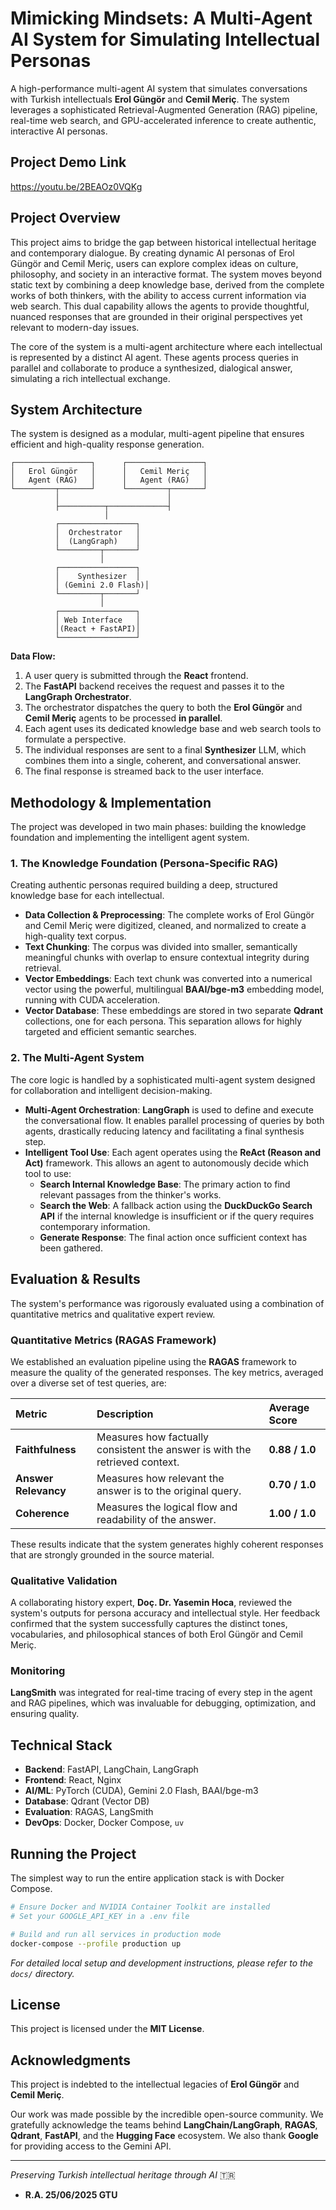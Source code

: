 # Mimicking Mindsets: A Multi-Agent AI System for Simulating Intellectual Personas

A high-performance multi-agent AI system that simulates conversations with Turkish intellectuals **Erol Güngör** and **Cemil Meriç**. The system leverages a sophisticated Retrieval-Augmented Generation (RAG) pipeline, real-time web search, and GPU-accelerated inference to create authentic, interactive AI personas.

## Project Demo Link
https://youtu.be/2BEAOz0VQKg

## Project Overview

This project aims to bridge the gap between historical intellectual heritage and contemporary dialogue. By creating dynamic AI personas of Erol Güngör and Cemil Meriç, users can explore complex ideas on culture, philosophy, and society in an interactive format. The system moves beyond static text by combining a deep knowledge base, derived from the complete works of both thinkers, with the ability to access current information via web search. This dual capability allows the agents to provide thoughtful, nuanced responses that are grounded in their original perspectives yet relevant to modern-day issues.

The core of the system is a multi-agent architecture where each intellectual is represented by a distinct AI agent. These agents process queries in parallel and collaborate to produce a synthesized, dialogical answer, simulating a rich intellectual exchange.

## System Architecture

The system is designed as a modular, multi-agent pipeline that ensures efficient and high-quality response generation.

```
┌─────────────────┐      ┌─────────────────┐
│   Erol Güngör   │      │   Cemil Meriç   │
│   Agent (RAG)   │      │   Agent (RAG)   │
└─────────┬───────┘      └─────────┬───────┘
          │                        │
          ├──────────┬─────────────┤
                     │
          ┌─────────────────┐
          │  Orchestrator   │
          │  (LangGraph)    │
          └─────────┬───────┘
                    │
          ┌─────────────────┐
          │    Synthesizer  │
          │ (Gemini 2.0 Flash)│
          └─────────┬───────┘
                    │
          ┌─────────────────┐
          │ Web Interface   │
          │(React + FastAPI)│
          └─────────────────┘
```
**Data Flow:**
1.  A user query is submitted through the **React** frontend.
2.  The **FastAPI** backend receives the request and passes it to the **LangGraph Orchestrator**.
3.  The orchestrator dispatches the query to both the **Erol Güngör** and **Cemil Meriç** agents to be processed **in parallel**.
4.  Each agent uses its dedicated knowledge base and web search tools to formulate a perspective.
5.  The individual responses are sent to a final **Synthesizer** LLM, which combines them into a single, coherent, and conversational answer.
6.  The final response is streamed back to the user interface.

## Methodology & Implementation

The project was developed in two main phases: building the knowledge foundation and implementing the intelligent agent system.

### 1. The Knowledge Foundation (Persona-Specific RAG)

Creating authentic personas required building a deep, structured knowledge base for each intellectual.

-   **Data Collection & Preprocessing**: The complete works of Erol Güngör and Cemil Meriç were digitized, cleaned, and normalized to create a high-quality text corpus.
-   **Text Chunking**: The corpus was divided into smaller, semantically meaningful chunks with overlap to ensure contextual integrity during retrieval.
-   **Vector Embeddings**: Each text chunk was converted into a numerical vector using the powerful, multilingual **BAAI/bge-m3** embedding model, running with CUDA acceleration.
-   **Vector Database**: These embeddings are stored in two separate **Qdrant** collections, one for each persona. This separation allows for highly targeted and efficient semantic searches.

### 2. The Multi-Agent System

The core logic is handled by a sophisticated multi-agent system designed for collaboration and intelligent decision-making.

-   **Multi-Agent Orchestration**: **LangGraph** is used to define and execute the conversational flow. It enables parallel processing of queries by both agents, drastically reducing latency and facilitating a final synthesis step.
-   **Intelligent Tool Use**: Each agent operates using the **ReAct (Reason and Act)** framework. This allows an agent to autonomously decide which tool to use:
    -   **Search Internal Knowledge Base**: The primary action to find relevant passages from the thinker's works.
    -   **Search the Web**: A fallback action using the **DuckDuckGo Search API** if the internal knowledge is insufficient or if the query requires contemporary information.
    -   **Generate Response**: The final action once sufficient context has been gathered.

## Evaluation & Results

The system's performance was rigorously evaluated using a combination of quantitative metrics and qualitative expert review.

### Quantitative Metrics (RAGAS Framework)

We established an evaluation pipeline using the **RAGAS** framework to measure the quality of the generated responses. The key metrics, averaged over a diverse set of test queries, are:

| Metric | Description | Average Score |
| :--- | :--- | :--- |
| **Faithfulness** | Measures how factually consistent the answer is with the retrieved context. | **0.88 / 1.0** |
| **Answer Relevancy** | Measures how relevant the answer is to the original query. | **0.70 / 1.0** |
| **Coherence** | Measures the logical flow and readability of the answer. | **1.00 / 1.0** |

These results indicate that the system generates highly coherent responses that are strongly grounded in the source material.

### Qualitative Validation

A collaborating history expert, **Doç. Dr. Yasemin Hoca**, reviewed the system's outputs for persona accuracy and intellectual style. Her feedback confirmed that the system successfully captures the distinct tones, vocabularies, and philosophical stances of both Erol Güngör and Cemil Meriç.

### Monitoring

**LangSmith** was integrated for real-time tracing of every step in the agent and RAG pipelines, which was invaluable for debugging, optimization, and ensuring quality.

## Technical Stack

-   **Backend**: FastAPI, LangChain, LangGraph
-   **Frontend**: React, Nginx
-   **AI/ML**: PyTorch (CUDA), Gemini 2.0 Flash, BAAI/bge-m3
-   **Database**: Qdrant (Vector DB)
-   **Evaluation**: RAGAS, LangSmith
-   **DevOps**: Docker, Docker Compose, `uv`

## Running the Project

The simplest way to run the entire application stack is with Docker Compose.

```bash
# Ensure Docker and NVIDIA Container Toolkit are installed
# Set your GOOGLE_API_KEY in a .env file

# Build and run all services in production mode
docker-compose --profile production up
```
*For detailed local setup and development instructions, please refer to the `docs/` directory.*

## License

This project is licensed under the **MIT License**.

## Acknowledgments

This project is indebted to the intellectual legacies of **Erol Güngör** and **Cemil Meriç**.

Our work was made possible by the incredible open-source community. We gratefully acknowledge the teams behind **LangChain/LangGraph**, **RAGAS**, **Qdrant**, **FastAPI**, and the **Hugging Face** ecosystem. We also thank **Google** for providing access to the Gemini API.

---

*Preserving Turkish intellectual heritage through AI* 🇹🇷
- **R.A. 25/06/2025 GTU**
